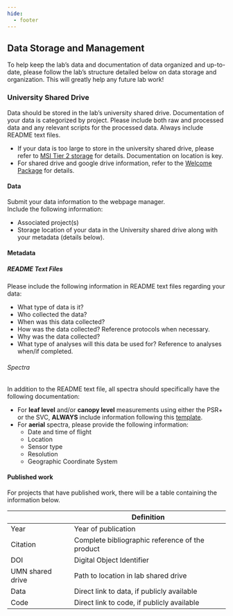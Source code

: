 ```yaml
---
hide:
  - footer
---
```


## Data Storage and Management

To help keep the lab’s data and documentation of data organized and up-to-date, please follow the lab’s structure detailed below on data storage and organization. This will greatly help any future lab work!

### University Shared Drive

Data should be stored in the lab’s university shared drive. Documentation of your data is categorized by project. Please include both raw and processed data and any relevant scripts for the processed data. Always include README text files.  

- If your data is too large to store in the university shared drive, please refer to [MSI Tier 2 storage](https://cavender-bares-lab.github.io/Data-management-lab/welcome_package/#msi) for details. Documentation on location is key.  
- For shared drive and google drive information, refer to the [Welcome Package](https://cavender-bares-lab.github.io/Data-management-lab/welcome_package/#shared-drive-access) for details.

#### Data
Submit your data information to the webpage manager.  
Include the following information:

+ Associated project(s)
+ Storage location of your data in the University shared drive along with your metadata (details below).

#### Metadata

##### README Text Files

Please include the following information in README text files regarding
your data:  

+ What type of data is it?  
+ Who collected the data?  
+ When was this data collected?  
+ How was the data collected? Reference protocols when necessary.  
+ Why was the data collected?  
+ What type of analyses will this data be used for? Reference to
analyses when/if completed.

###### Spectra
In addition to the README text file, all spectra should specifically have the following documentation:

* For **leaf level** and/or **canopy level** measurements using either the PSR+ or the SVC, **ALWAYS** include information following this [template](https://docs.google.com/spreadsheets/d/1rMFBWMnhqw8VJURLzc7I6j651w4iFfbX/edit?usp=sharing&ouid=117278050553426340443&rtpof=true&sd=true).
* For **aerial** spectra, please provide the following information:
    * Date and time of flight
    * Location
    * Sensor type
    * Resolution
    * Geographic Coordinate System

#### Published work
For projects that have published work, there will be a table containing the information below.

|                 | Definition                                    |
|-----------------|-----------------------------------------------|
| Year            |Year of publication                            | 
| Citation        |Complete bibliographic reference of the product|
| DOI             |Digital Object Identifier                      |
| UMN shared drive|Path to location in lab shared drive           |
| Data            |Direct link to data, if publicly available     |
| Code            |Direct link to code, if publicly available     |